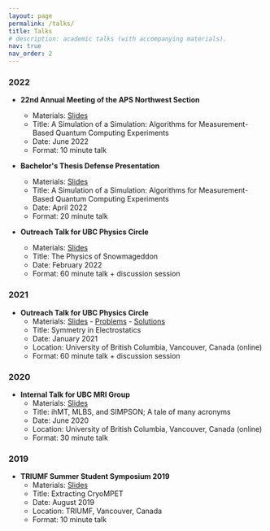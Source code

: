 ```yaml
---
layout: page
permalink: /talks/
title: Talks
# description: academic talks (with accompanying materials).
nav: true
nav_order: 2
---
```


### 2022
- **22nd Annual Meeting of the APS Northwest Section**
    - Materials: [Slides](/assets/pdf/talks/2022-a-simulation-of-a-simulation-nws.pdf)
    - Title: A Simulation of a Simulation: Algorithms for Measurement-Based Quantum Computing Experiments
    - Date: June 2022
    - Format: 10 minute talk    


- **Bachelor's Thesis Defense Presentation**
    - Materials: [Slides](/assets/pdf/talks/2022-a-simulation-of-a-simulation-defense.pdf)
    - Title: A Simulation of a Simulation: Algorithms for Measurement-Based Quantum Computing Experiments
    - Date: April 2022
    - Format: 20 minute talk

- **Outreach Talk for UBC Physics Circle**
    - Materials: [Slides](/assets/pdf/talks/2022-physics-of-snowmageddon.pdf)
    - Title: The Physics of Snowmageddon
    - Date: February 2022
    - Format: 60 minute talk + discussion session

### 2021
- **Outreach Talk for UBC Physics Circle**
    - Materials: [Slides](/assets/pdf/talks/2021-symmetry-in-electrostatics.pdf) - [Problems](/assets/pdf/talks/2021-symmetry-in-electrostatics-problems.pdf) - [Solutions](/assets/pdf/talks/2021-symmetry-in-electrostatics-solutions.pdf)
    - Title: Symmetry in Electrostatics
    - Date: January 2021
    - Location: University of British Columbia, Vancouver, Canada (online)
    - Format: 60 minute talk + discussion session

### 2020
- **Internal Talk for UBC MRI Group**
    - Materials: [Slides](/assets/pdf/talks/2020-ihmt-mlbs-simpson.pdf)
    - Title: ihMT, MLBS, and SIMPSON; A tale of many acronyms
    - Date: June 2020
    - Location: University of British Columbia, Vancouver, Canada (online)
    - Format: 30 minute talk

### 2019

- **TRIUMF Summer Student Symposium 2019**
    - Materials: [Slides](/assets/pdf/talks/2019-extractingcryompet.pdf)
    - Title: Extracting CryoMPET
    - Date: August 2019
    - Location: TRIUMF, Vancouver, Canada
    - Format: 10 minute talk

